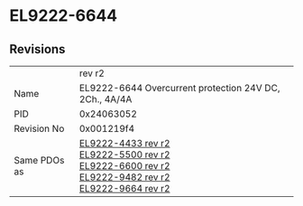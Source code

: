 # EL9222-6644

## Revisions
<table>
<tr>
<td></td>
<td>rev r2</td>
</tr>
<tr>
<td>Name</td>
<td>EL9222-6644 Overcurrent protection 24V DC, 2Ch., 4A/4A</td>
</tr>
<tr>
<td>PID</td>
<td>0x24063052</td>
</tr>
<tr>
<td>Revision No</td>
<td>0x001219f4</td>
</tr>
<tr>
<td>Same PDOs as</td>
<td><a href="EL9222-4433.md">EL9222-4433 rev r2</a><br/><a href="EL9222-5500.md">EL9222-5500 rev r2</a><br/><a href="EL9222-6600.md">EL9222-6600 rev r2</a><br/><a href="EL9222-9482.md">EL9222-9482 rev r2</a><br/><a href="EL9222-9664.md">EL9222-9664 rev r2</a></td>
</tr>
</table>
